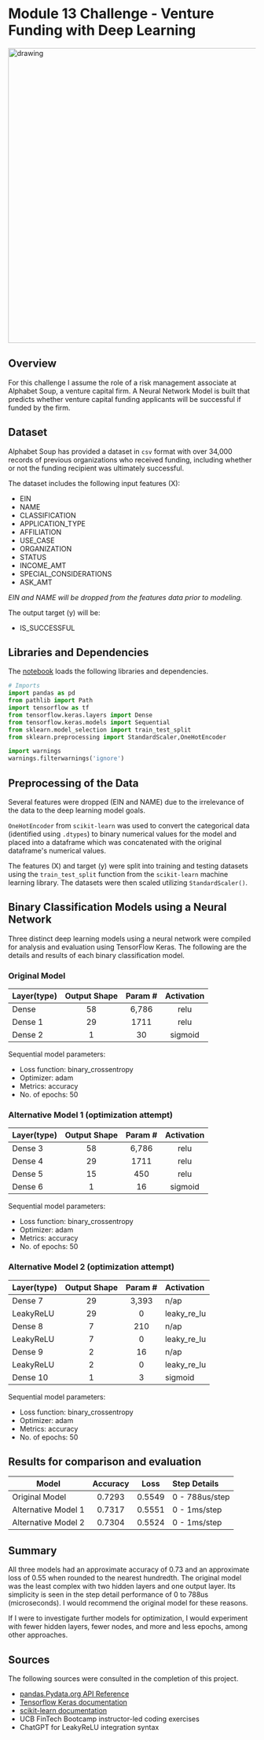 # Module 13 Challenge - Venture Funding with Deep Learning

<img src="images/AI_banner.png" alt="drawing" width="600"/>

## Overview

For this challenge I assume the role of a risk management associate at Alphabet Soup, a venture capital firm. A Neural Network Model is built that predicts whether venture capital funding applicants will be successful if funded by the firm.

## Dataset

Alphabet Soup has provided a dataset in `csv` format with over 34,000 records of previous organizations who received funding, including whether or not the funding recipient was ultimately successful. 

The dataset includes the following input features (X):
* EIN
* NAME
* CLASSIFICATION
* APPLICATION_TYPE
* AFFILIATION
* USE_CASE
* ORGANIZATION
* STATUS
* INCOME_AMT
* SPECIAL_CONSIDERATIONS
* ASK_AMT

*EIN and NAME will be dropped from the features data prior to modeling.*

The output target (y) will be:
* IS_SUCCESSFUL

## Libraries and Dependencies

The [notebook](venture_funding_with_deep_learning.ipynb) loads the following libraries and dependencies.

```python
# Imports
import pandas as pd
from pathlib import Path
import tensorflow as tf
from tensorflow.keras.layers import Dense
from tensorflow.keras.models import Sequential
from sklearn.model_selection import train_test_split
from sklearn.preprocessing import StandardScaler,OneHotEncoder

import warnings
warnings.filterwarnings('ignore')
```

## Preprocessing of the Data

Several features were dropped (EIN and NAME) due to the irrelevance of the data to the deep learning model goals. 

`OneHotEncoder` from `scikit-learn` was used to convert the categorical data (identified using `.dtypes`) to binary numerical values for the model and placed into a dataframe which was concatenated with the original dataframe's numerical values.

The features (X) and target (y) were split into training and testing datasets using the `train_test_split` function from the `scikit-learn` machine learning library. The datasets were then scaled utilizing `StandardScaler()`.

## Binary Classification Models using a Neural Network

Three distinct deep learning models using a neural network were compiled for analysis and evaluation using TensorFlow Keras. The following are the details and results of each binary classification model. 

### Original Model

| Layer(type)  | Output Shape | Param # | Activation |
|-------|:-------:|:------------:|:------------:|
| Dense | 58    | 6,786       | relu       |
| Dense 1 | 29    | 1711       | relu       |
| Dense 2 | 1     | 30       | sigmoid       |

Sequential model parameters:
* Loss function: binary_crossentropy
* Optimizer: adam
* Metrics: accuracy
* No. of epochs: 50

### Alternative Model 1 (optimization attempt)

| Layer(type)  | Output Shape | Param # | Activation |
|-------|:-------:|:------------:|:------------:|
| Dense 3 | 58    | 6,786       | relu       |
| Dense 4 | 29    | 1711       | relu       |
| Dense 5 | 15     | 450       | relu       |
| Dense 6 | 1     | 16       | sigmoid       |

Sequential model parameters:
* Loss function: binary_crossentropy
* Optimizer: adam
* Metrics: accuracy
* No. of epochs: 50

### Alternative Model 2 (optimization attempt)

| Layer(type)  | Output Shape | Param # | Activation |
|-------|:-------:|:------------:|:------------|
| Dense 7| 29    | 3,393       | n/ap       |
| LeakyReLU | 29    | 0       | leaky_re_lu       |
| Dense 8 | 7     | 210       | n/ap       |
| LeakyReLU | 7     | 0       | leaky_re_lu       |
| Dense 9 | 2     | 16       | n/ap       |
| LeakyReLU | 2     | 0       | leaky_re_lu       |
| Dense 10 | 1     | 3       | sigmoid       |

Sequential model parameters:
* Loss function: binary_crossentropy
* Optimizer: adam
* Metrics: accuracy
* No. of epochs: 50

## Results for comparison and evaluation

| Model  | Accuracy | Loss | Step Details |
|-------|:-------:|:------------:|:------------|
| Original Model| 0.7293    | 0.5549       | 0 - 788us/step       |
| Alternative Model 1 | 0.7317    | 0.5551       | 0 - 1ms/step       |
| Alternative Model 2 | 0.7304     | 0.5524       | 0 - 1ms/step       |

## Summary

All three models had an approximate accuracy of 0.73 and an approximate loss of 0.55 when rounded to the nearest hundredth. The original model was the least complex with two hidden layers and one output layer. Its simplicity is seen in the step detail performance of 0 to 788us (microseconds). I would recommend the original model for these reasons. 

If I were to investigate further models for optimization, I would experiment with fewer hidden layers, fewer nodes, and more and less epochs, among other approaches. 

## Sources

The following sources were consulted in the completion of this project. 

* [pandas.Pydata.org API Reference](https://pandas.pydata.org/docs/reference/index.html)
* [Tensorflow Keras documentation](https://www.tensorflow.org/guide/keras)
* [scikit-learn documentation](https://scikit-learn.org/stable/)
* UCB FinTech Bootcamp instructor-led coding exercises
* ChatGPT for LeakyReLU integration syntax